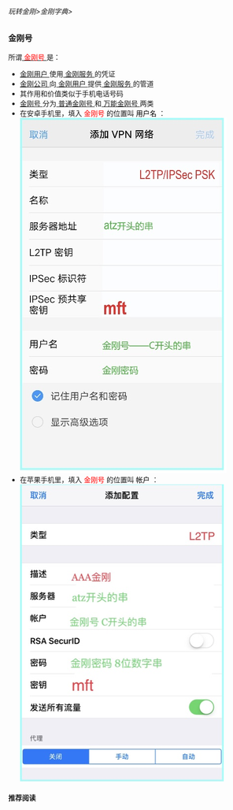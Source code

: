 ###### 玩转金刚>金刚字典>

### 金刚号

所谓[<font color="Red"> 金刚号 </font>](https://github.com/a2zitpro/web/blob/master/kkid.md)是：

- [ 金刚用户 ](https://github.com/a2zitpro/web/blob/master/kkuser.md)使用[ 金刚服务 ](https://github.com/a2zitpro/web/blob/master/kkservices.md)的凭证
- [ 金刚公司 ](https://github.com/a2zitpro/web/blob/master/a2zitpro.md)向[ 金刚用户 ](https://github.com/a2zitpro/web/blob/master/kkuser.md)提供[ 金刚服务 ](https://github.com/a2zitpro/web/blob/master/kkservices.md)的管道
- 其作用和价值类似于手机电话号码
- [ 金刚号 ](https://github.com/a2zitpro/web/blob/master/kkid.md)分为[ 普通金刚号 ](https://github.com/a2zitpro/web/blob/master/singlepurposekkid.md)和[ 万能金刚号 ](https://github.com/a2zitpro/web/blob/master/multipurposekkid.md)两类
- 在安卓手机里，填入<font color="Red"> 金刚号 </font>的位置叫<font color="Black"> 用户名 </font>：<br>
![image](B073B1E6-B647-48FA-8931-35923C5EA54F.jpeg)<br>
- 在苹果手机里，填入<font color="Red"> 金刚号 </font>的位置叫<font color="Black"> 帐户 </font>：<br>
![image](24491F5B-F762-4C61-AB73-50B2F409CF92.jpeg)<br>

#### 推荐阅读


